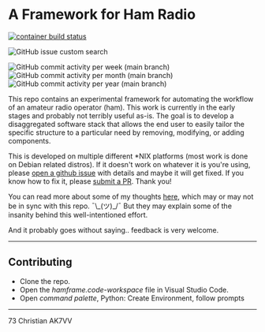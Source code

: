 # A Framework for Ham Radio

[![container build status](https://github.com/ckuhtz/hamframe/actions/workflows/docker-images.yml/badge.svg?event=push)](https://github.com/ckuhtz/hamframe/actions/)

![GitHub issue custom search](https://img.shields.io/github/issues-search?query=repo%3Ackuhtz%2Fhamframe%20state%3Aopen&logo=github&label=open%20issues&link=https%3A%2F%2Fgithub.com%2Fckuhtz%2Fhamframe%2Fissues%3Fq%3Dis%253Aopen%2Bis%253Aissue)

![GitHub commit activity per week (main branch)](https://img.shields.io/github/commit-activity/w/ckuhtz/hamframe/main)
![GitHub commit activity per month (main branch)](https://img.shields.io/github/commit-activity/m/ckuhtz/hamframe/main)
![GitHub commit activity per year (main branch)](https://img.shields.io/github/commit-activity/y/ckuhtz/hamframe/main)


This repo contains an experimental framework for automating the workflow of an amateur radio operator (ham). This work is currently in the early stages and probably not terribly useful as-is. The goal is to develop a disaggregated software stack that allows the end user to easily tailor the specific structure to a particular need by removing, modifying, or adding components.

This is developed on multiple different \*NIX platforms (most work is done on Debian related distros).  If it doesn't work on whatever it is you're using, please [open a github issue](https://github.com/ckuhtz/hamframe/issues) with details and maybe it will get fixed.  If you know how to fix it, please [submit a PR](https://github.com/ckuhtz/hamframe/pulls). Thank you!

You can read more about some of my thoughts [here](https://holdmybeer.io/2024/06/04/ham-stack-modernizing-the-wheel/), which may or may not be in sync with this repo. ¯\\\_(ツ)\_/¯ But they may explain some of the insanity behind this well-intentioned effort.

And it probably goes without saying.. feedback is very welcome.

---

## **Contributing**

- Clone the repo.
- Open the _hamframe.code-workspace_ file in Visual Studio Code.
- Open _command palette_, Python: Create Environment, follow prompts

---

73 Christian AK7VV
